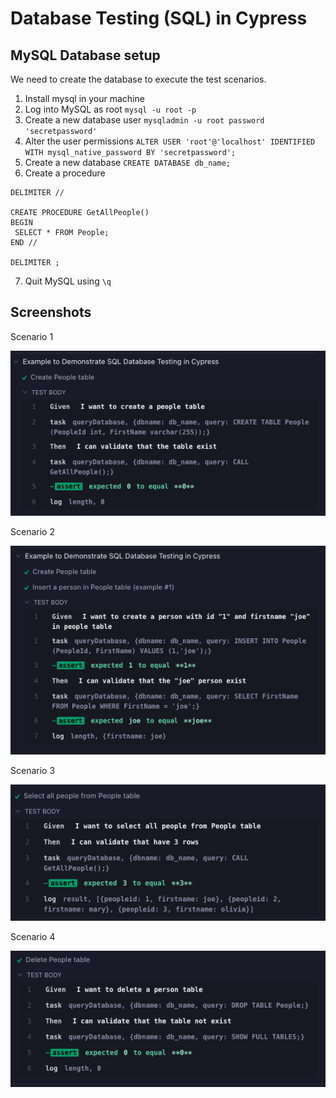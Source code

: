 # Database Testing (SQL) in Cypress

## MySQL Database setup

We need to create the database to execute the test scenarios.

1. Install mysql in your machine
2. Log into MySQL as root `mysql -u root -p`
3. Create a new database user `mysqladmin -u root password 'secretpassword'`
4. Alter the user permissions `ALTER USER 'root'@'localhost' IDENTIFIED WITH mysql_native_password BY 'secretpassword';`
5. Create a new database `CREATE DATABASE db_name;`
6. Create a procedure

```
DELIMITER //

CREATE PROCEDURE GetAllPeople()
BEGIN
 SELECT * FROM People;
END //

DELIMITER ;
```

7. Quit MySQL using `\q`

## Screenshots

Scenario 1

![Scenario 1](/images/scenario1.png)

Scenario 2

![Scenario 2](/images/scenario2.png)

Scenario 3

![Scenario 3](/images/scenario3.png)

Scenario 4

![Scenario 4](/images/scenario4.png)